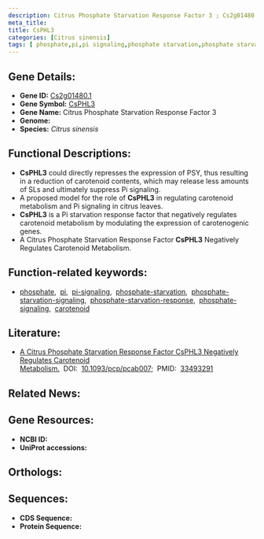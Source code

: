 ```yaml
---
description: Citrus Phosphate Starvation Response Factor 3 ; Cs2g01480.1  ; Citrus sinensis
meta_title:
title: CsPHL3
categories: [Citrus sinensis]
tags: [ phosphate,pi,pi signaling,phosphate starvation,phosphate starvation signaling,phosphate starvation response,phosphate signaling,carotenoid ]
---
```


## Gene Details:
- **Gene ID:** [Cs2g01480.1 ]()
- **Gene Symbol:** <u>CsPHL3</u>
- **Gene Name:** Citrus Phosphate Starvation Response Factor 3
- **Genome:** []()
- **Species:** *Citrus sinensis*

## Functional Descriptions:
   - **CsPHL3** could directly represses the expression of PSY, thus resulting in a reduction of carotenoid contents, which may release less amounts of SLs and ultimately suppress Pi signaling.
   - A proposed model for the role of **CsPHL3** in regulating carotenoid metabolism and Pi signaling in citrus leaves. 
   - **CsPHL3** is a Pi starvation response factor that negatively regulates carotenoid metabolism by modulating the expression of carotenogenic genes.
   - A Citrus Phosphate Starvation Response Factor **CsPHL3** Negatively Regulates Carotenoid Metabolism.

## Function-related keywords:
   - [phosphate](/tags/phosphate/),&nbsp;&nbsp;[pi](/tags/pi/),&nbsp;&nbsp;[pi-signaling](/tags/pi-signaling/),&nbsp;&nbsp;[phosphate-starvation](/tags/phosphate-starvation/),&nbsp;&nbsp;[phosphate-starvation-signaling](/tags/phosphate-starvation-signaling/),&nbsp;&nbsp;[phosphate-starvation-response](/tags/phosphate-starvation-response/),&nbsp;&nbsp;[phosphate-signaling](/tags/phosphate-signaling/),&nbsp;&nbsp;[carotenoid](/tags/carotenoid/)

## Literature:
   - [A Citrus Phosphate Starvation Response Factor CsPHL3 Negatively Regulates Carotenoid Metabolism.](https://doi.org/10.1093/pcp/pcab007)&nbsp;&nbsp;DOI:&nbsp;&nbsp;[10.1093/pcp/pcab007](https://doi.org/10.1093/pcp/pcab007);&nbsp;&nbsp;PMID:&nbsp;&nbsp;[33493291](https://pubmed.ncbi.nlm.nih.gov/33493291/)

## Related News:

## Gene Resources:
- **NCBI ID:**  [](https://www.ncbi.nlm.nih.gov/gene/?term=)
- **UniProt accessions:**  [](https://www.uniprot.org/uniprotkb//entry)

## Orthologs:

## Sequences:
- **CDS Sequence:**
- **Protein Sequence:**
